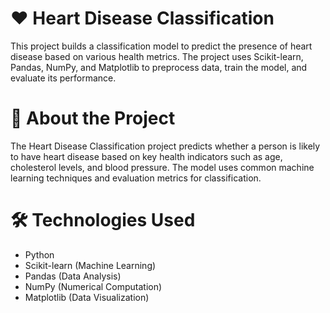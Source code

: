 # ❤️ Heart Disease Classification
This project builds a classification model to predict the presence of heart disease based on various health metrics. The project uses Scikit-learn, Pandas, NumPy, and Matplotlib to preprocess data, train the model, and evaluate its performance.


# 📖 About the Project
The Heart Disease Classification project predicts whether a person is likely to have heart disease based on key health indicators such as age, cholesterol levels, and blood pressure. The model uses common machine learning techniques and evaluation metrics for classification.


# 🛠️ Technologies Used
- Python
- Scikit-learn (Machine Learning)
- Pandas (Data Analysis)
- NumPy (Numerical Computation)
- Matplotlib (Data Visualization)

